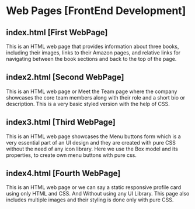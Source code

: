 # Web Pages [FrontEnd Development]

## index.html [First WebPage]
This is an HTML web page that provides information about three books, including their images, links to their Amazon pages, and relative links for navigating between the book sections and back to the top of the page.

## index2.html [Second WebPage]
This is an HTML web page or Meet the Team page where the company showcases the core team members along with their role and a short bio or description. This is a very basic styled version with the help of CSS.

## index3.html [Third WebPage]
This is an HTML web page showcases the Menu buttons form which is a very essential part of an UI design and they are created with pure CSS without the need of any icon library. Here we use the Box model and its properties, to create own menu buttons with pure css.

## index4.html [Fourth WebPage]
This is an HTML web page or we can say a static responsive profile card using only HTML and CSS. And Without using any UI Library. This page also includes multiple images and their styling is done only with pure CSS.
